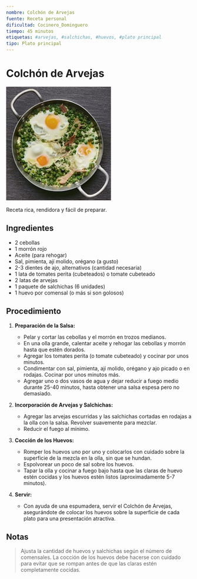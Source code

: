 ```yaml
---
nombre: Colchón de Arvejas
fuente: Receta personal
dificultad: Cocinero_Dominguero
tiempo: 45 minutos
etiquetas: #arvejas, #salchichas, #huevos, #plato principal
tipo: Plato principal
---
```


# Colchón de Arvejas

![alt text](img/colchon-arvejas.jpg)

Receta rica, rendidora y fácil de preparar.

## Ingredientes

* 2 cebollas
* 1 morrón rojo
* Aceite (para rehogar)
* Sal, pimienta, ají molido, orégano (a gusto)
* 2-3 dientes de ajo, alternativos (cantidad necesaria)
* 1 lata de tomates perita (cubeteados) o tomate cubeteado
* 2 latas de arvejas
* 1 paquete de salchichas (6 unidades)
* 1 huevo por comensal (o más si son golosos)

## Procedimiento

1. **Preparación de la Salsa:**
   - Pelar y cortar las cebollas y el morrón en trozos medianos.
   - En una olla grande, calentar aceite y rehogar las cebollas y morrón hasta que estén dorados.
   - Agregar los tomates perita (o tomate cubeteado) y cocinar por unos minutos.
   - Condimentar con sal, pimienta, ají molido, orégano y ajo picado o en rodajas. Cocinar por unos minutos más.
   - Agregar uno o dos vasos de agua y dejar reducir a fuego medio durante 25-40 minutos, hasta obtener una salsa espesa pero no demasiado.

2. **Incorporación de Arvejas y Salchichas:**
   - Agregar las arvejas escurridas y las salchichas cortadas en rodajas a la olla con la salsa. Revolver suavemente para mezclar.
   - Reducir el fuego al mínimo.

3. **Cocción de los Huevos:**
   - Romper los huevos uno por uno y colocarlos con cuidado sobre la superficie de la mezcla en la olla, sin que se hundan.
   - Espolvorear un poco de sal sobre los huevos.
   - Tapar la olla y cocinar a fuego bajo hasta que las claras de huevo estén cocidas y los huevos estén listos (aproximadamente 5-7 minutos).

4. **Servir:**
   - Con ayuda de una espumadera, servir el Colchón de Arvejas, asegurándote de colocar los huevos sobre la superficie de cada plato para una presentación atractiva.

## Notas

> Ajusta la cantidad de huevos y salchichas según el número de comensales. La cocción de los huevos debe hacerse con cuidado para evitar que se rompan antes de que las claras estén completamente cocidas.

